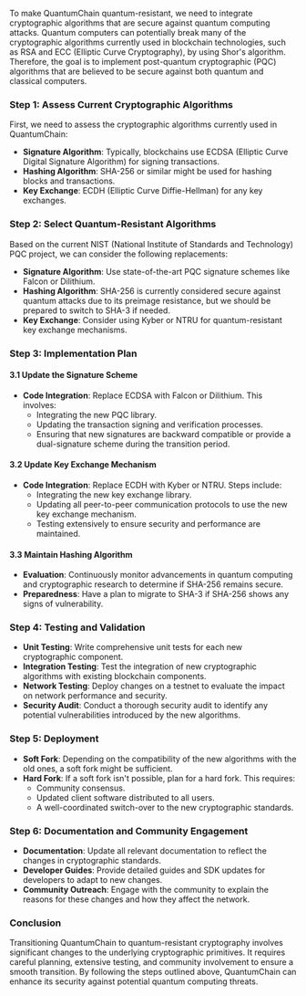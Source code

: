To make QuantumChain quantum-resistant, we need to integrate cryptographic algorithms that are secure against quantum computing attacks. Quantum computers can potentially break many of the cryptographic algorithms currently used in blockchain technologies, such as RSA and ECC (Elliptic Curve Cryptography), by using Shor's algorithm. Therefore, the goal is to implement post-quantum cryptographic (PQC) algorithms that are believed to be secure against both quantum and classical computers.

### Step 1: Assess Current Cryptographic Algorithms

First, we need to assess the cryptographic algorithms currently used in QuantumChain:
- **Signature Algorithm**: Typically, blockchains use ECDSA (Elliptic Curve Digital Signature Algorithm) for signing transactions.
- **Hashing Algorithm**: SHA-256 or similar might be used for hashing blocks and transactions.
- **Key Exchange**: ECDH (Elliptic Curve Diffie-Hellman) for any key exchanges.

### Step 2: Select Quantum-Resistant Algorithms

Based on the current NIST (National Institute of Standards and Technology) PQC project, we can consider the following replacements:
- **Signature Algorithm**: Use state-of-the-art PQC signature schemes like Falcon or Dilithium.
- **Hashing Algorithm**: SHA-256 is currently considered secure against quantum attacks due to its preimage resistance, but we should be prepared to switch to SHA-3 if needed.
- **Key Exchange**: Consider using Kyber or NTRU for quantum-resistant key exchange mechanisms.

### Step 3: Implementation Plan

#### 3.1 Update the Signature Scheme
- **Code Integration**: Replace ECDSA with Falcon or Dilithium. This involves:
  - Integrating the new PQC library.
  - Updating the transaction signing and verification processes.
  - Ensuring that new signatures are backward compatible or provide a dual-signature scheme during the transition period.

#### 3.2 Update Key Exchange Mechanism
- **Code Integration**: Replace ECDH with Kyber or NTRU. Steps include:
  - Integrating the new key exchange library.
  - Updating all peer-to-peer communication protocols to use the new key exchange mechanism.
  - Testing extensively to ensure security and performance are maintained.

#### 3.3 Maintain Hashing Algorithm
- **Evaluation**: Continuously monitor advancements in quantum computing and cryptographic research to determine if SHA-256 remains secure.
- **Preparedness**: Have a plan to migrate to SHA-3 if SHA-256 shows any signs of vulnerability.

### Step 4: Testing and Validation
- **Unit Testing**: Write comprehensive unit tests for each new cryptographic component.
- **Integration Testing**: Test the integration of new cryptographic algorithms with existing blockchain components.
- **Network Testing**: Deploy changes on a testnet to evaluate the impact on network performance and security.
- **Security Audit**: Conduct a thorough security audit to identify any potential vulnerabilities introduced by the new algorithms.

### Step 5: Deployment
- **Soft Fork**: Depending on the compatibility of the new algorithms with the old ones, a soft fork might be sufficient.
- **Hard Fork**: If a soft fork isn't possible, plan for a hard fork. This requires:
  - Community consensus.
  - Updated client software distributed to all users.
  - A well-coordinated switch-over to the new cryptographic standards.

### Step 6: Documentation and Community Engagement
- **Documentation**: Update all relevant documentation to reflect the changes in cryptographic standards.
- **Developer Guides**: Provide detailed guides and SDK updates for developers to adapt to new changes.
- **Community Outreach**: Engage with the community to explain the reasons for these changes and how they affect the network.

### Conclusion

Transitioning QuantumChain to quantum-resistant cryptography involves significant changes to the underlying cryptographic primitives. It requires careful planning, extensive testing, and community involvement to ensure a smooth transition. By following the steps outlined above, QuantumChain can enhance its security against potential quantum computing threats.
